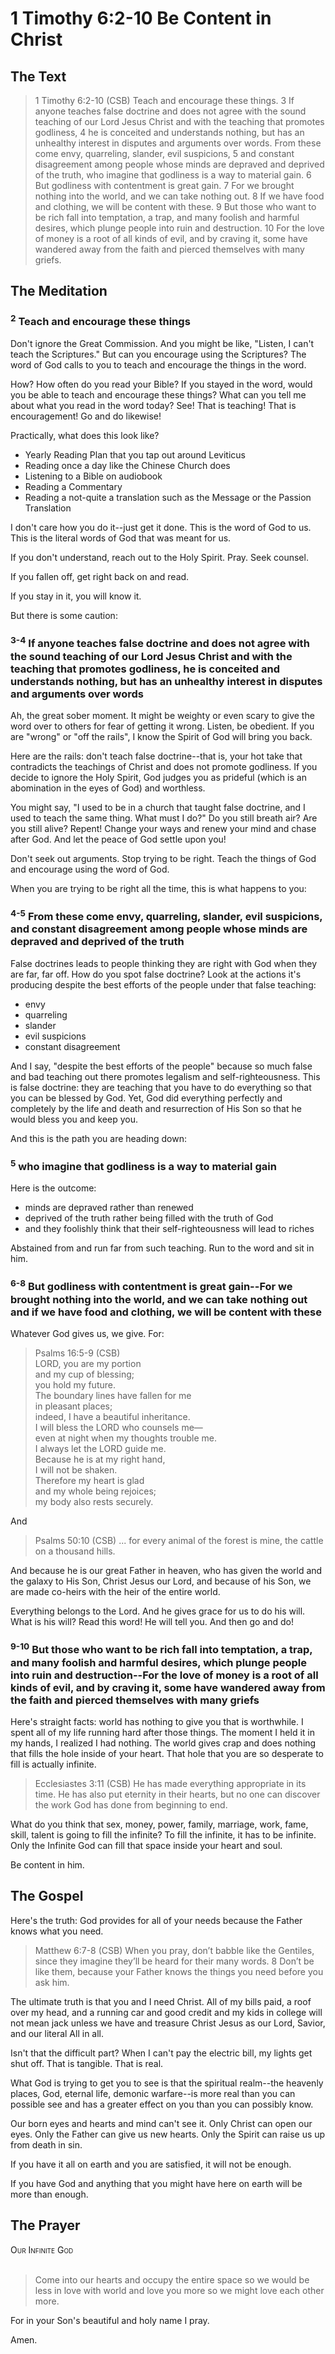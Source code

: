# 1 Timothy 6:2-10 Be Content in Christ

## The Text

>1 Timothy 6:2-10 (CSB) Teach and encourage these things. 3 If anyone teaches false doctrine and does not agree with the sound teaching of our Lord Jesus Christ and with the teaching that promotes godliness, 4 he is conceited and understands nothing, but has an unhealthy interest in disputes and arguments over words. From these come envy, quarreling, slander, evil suspicions, 5 and constant disagreement among people whose minds are depraved and deprived of the truth, who imagine that godliness is a way to material gain. 6 But godliness with contentment is great gain. 7 For we brought nothing into the world, and we can take nothing out. 8 If we have food and clothing, we will be content with these. 9 But those who want to be rich fall into temptation, a trap, and many foolish and harmful desires, which plunge people into ruin and destruction. 10 For the love of money is a root of all kinds of evil, and by craving it, some have wandered away from the faith and pierced themselves with many griefs.

## The Meditation

### <sup>2</sup> Teach and encourage these things

Don't ignore the Great Commission. And you might be like, "Listen, I can't teach the Scriptures." But can you encourage using the Scriptures? The word of God calls to you to teach and encourage the things in the word.

How? How often do you read your Bible? If you stayed in the word, would you be able to teach and encourage these things? What can you tell me about what you read in the word today? See! That is teaching! That is encouragement! Go and do likewise!

Practically, what does this look like?

 - Yearly Reading Plan that you tap out around Leviticus
 - Reading once a day like the Chinese Church does
 - Listening to a Bible on audiobook
 - Reading a Commentary
 - Reading a not-quite a translation such as the Message or the Passion Translation

I don't care how you do it--just get it done. This is the word of God to us. This is the literal words of God that was meant for us.

If you don't understand, reach out to the Holy Spirit. Pray. Seek counsel.

If you fallen off, get right back on and read.

If you stay in it, you will know it.

But there is some caution:

### <sup>3-4</sup> If anyone teaches false doctrine and does not agree with the sound teaching of our Lord Jesus Christ and with the teaching that promotes godliness, he is conceited and understands nothing, but has an unhealthy interest in disputes and arguments over words

Ah, the great sober moment. It might be weighty or even scary to give the word over to others for fear of getting it wrong. Listen, be obedient. If you are "wrong" or "off the rails", I know the Spirit of God will bring you back.

Here are the rails: don't teach false doctrine--that is, your hot take that contradicts the teachings of Christ and does not promote godliness. If you decide to ignore the Holy Spirit, God judges you as prideful (which is an abomination in the eyes of God) and worthless.

You might say, "I used to be in a church that taught false doctrine, and I used to teach the same thing. What must I do?" Do you still breath air? Are you still alive? Repent! Change your ways and renew your mind and chase after God. And let the peace of God settle upon you!

Don't seek out arguments. Stop trying to be right. Teach the things of God and encourage using the word of God.

When you are trying to be right all the time, this is what happens to you:

### <sup>4-5</sup> From these come envy, quarreling, slander, evil suspicions, and constant disagreement among people whose minds are depraved and deprived of the truth

False doctrines leads to people thinking they are right with God when they are far, far off. How do you spot false doctrine? Look at the actions it's producing despite the best efforts of the people under that false teaching:

* envy
* quarreling
* slander
* evil suspicions
* constant disagreement

And I say, "despite the best efforts of the people" because so much false and bad teaching out there promotes legalism and self-righteousness. This is false doctrine: they are teaching that you have to do everything so that you can be blessed by God. Yet, God did everything perfectly and completely by the life and death and resurrection of His Son so that he would bless you and keep you.

And this is the path you are heading down:

### <sup>5</sup> who imagine that godliness is a way to material gain

Here is the outcome:

* minds are depraved rather than renewed
* deprived of the truth rather being filled with the truth of God
* and they foolishly think that their self-righteousness will lead to riches

Abstained from and run far from such teaching. Run to the word and sit in him.

### <sup>6-8</sup> But godliness with contentment is great gain--For we brought nothing into the world, and we can take nothing out and if we have food and clothing, we will be content with these

Whatever God gives us, we give. For:

>Psalms 16:5-9 (CSB)  
>LORD, you are my portion  
>and my cup of blessing;  
>you hold my future.  
>The boundary lines have fallen for me  
>in pleasant places;  
>indeed, I have a beautiful inheritance.  
>I will bless the LORD who counsels me—  
>even at night when my thoughts trouble me.  
>I always let the LORD guide me.  
>Because he is at my right hand,  
>I will not be shaken.  
>Therefore my heart is glad  
>and my whole being rejoices;  
>my body also rests securely.

And

>Psalms 50:10 (CSB) ... for every animal of the forest is mine, the cattle on a thousand hills.

And because he is our great Father in heaven, who has given the world and the galaxy to His Son, Christ Jesus our Lord, and because of his Son, we are made co-heirs with the heir of the entire world.

Everything belongs to the Lord. And he gives grace for us to do his will. What is his will? Read this word! He will tell you. And then go and do!

### <sup>9-10</sup> But those who want to be rich fall into temptation, a trap, and many foolish and harmful desires, which plunge people into ruin and destruction--For the love of money is a root of all kinds of evil, and by craving it, some have wandered away from the faith and pierced themselves with many griefs

Here's straight facts: world has nothing to give you that is worthwhile. I spent all of my life running hard after those things. The moment I held it in my hands, I realized I had nothing. The world gives crap and does nothing that fills the hole inside of your heart. That hole that you are so desperate to fill is actually infinite.

>Ecclesiastes 3:11 (CSB) He has made everything appropriate in its time. He has also put eternity in their hearts, but no one can discover the work God has done from beginning to end.

What do you think that sex, money, power, family, marriage, work, fame, skill, talent is going to fill the infinite? To fill the infinite, it has to be infinite. Only the Infinite God can fill that space inside your heart and soul.

Be content in him.

## The Gospel

Here's the truth: God provides for all of your needs because the Father knows what you need.

>Matthew 6:7-8 (CSB) When you pray, don’t babble like the Gentiles, since they imagine they’ll be heard for their many words. 8 Don’t be like them, because your Father knows the things you need before you ask him.

The ultimate truth is that you and I need Christ. All of my bills paid, a roof over my head, and a running car and good credit and my kids in college will not mean jack unless we have and treasure Christ Jesus as our Lord, Savior, and our literal All in all.

Isn't that the difficult part? When I can't pay the electric bill, my lights get shut off. That is tangible. That is real.

What God is trying to get you to see is that the spiritual realm--the heavenly places, God, eternal life, demonic warfare--is more real than you can possible see and has a greater effect on you than you can possibly know.

Our born eyes and hearts and mind can't see it. Only Christ can open our eyes. Only the Father can give us new hearts. Only the Spirit can raise us up from death in sin.

If you have it all on earth and you are satisfied, it will not be enough.

If you have God and anything that you might have here on earth will be more than enough.

## The Prayer

<div style="font-variant: small-caps;">
Our Infinite God
</div>
&nbsp;

>Come into our hearts
  and occupy the entire space
  so we would be less in love with world
  and love you more
  so we might love each other more.

For in your Son's beautiful and holy name
  I pray.

Amen.

